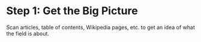 # Step 1: Get the Big Picture

Scan articles, table of contents, Wikipedia pages, etc. to get an idea of what the field is about.
